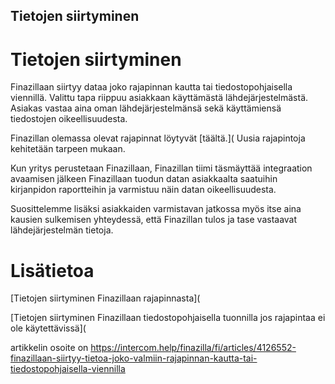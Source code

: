 ## Tietojen siirtyminen

# Tietojen siirtyminen

Finazillaan siirtyy dataa joko rajapinnan kautta tai tiedostopohjaisella viennillä. Valittu tapa riippuu asiakkaan käyttämästä lähdejärjestelmästä. Asiakas vastaa aina oman lähdejärjestelmänsä sekä käyttämiensä tiedostojen oikeellisuudesta.

Finazillan olemassa olevat rajapinnat löytyvät [täältä.]( Uusia rajapintoja kehitetään tarpeen mukaan.

Kun yritys perustetaan Finazillaan, Finazillan tiimi täsmäyttää integraation avaamisen jälkeen Finazillaan tuodun datan asiakkaalta saatuihin kirjanpidon raportteihin ja varmistuu näin datan oikeellisuudesta.

Suosittelemme lisäksi asiakkaiden varmistavan jatkossa myös itse aina kausien sulkemisen yhteydessä, että Finazillan tulos ja tase vastaavat lähdejärjestelmän tietoja.

# Lisätietoa

[Tietojen siirtyminen Finazillaan rajapinnasta](

[Tietojen siirtyminen Finazillaan tiedostopohjaisella tuonnilla jos rajapintaa ei ole käytettävissä](



artikkelin osoite on https://intercom.help/finazilla/fi/articles/4126552-finazillaan-siirtyy-tietoa-joko-valmiin-rajapinnan-kautta-tai-tiedostopohjaisella-viennilla

